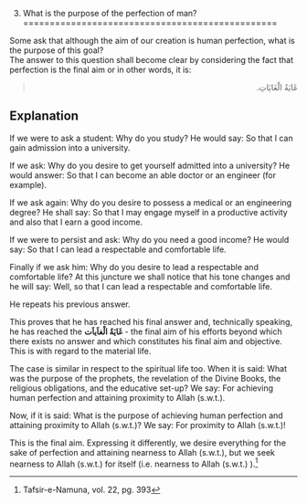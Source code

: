 3. What is the purpose of the perfection of man?
================================================

Some ask that although the aim of our creation is human perfection, what
is the purpose of this goal?  
 The answer to this question shall become clear by considering the fact
that perfection is the final aim or in other words, it is:

<blockquote dir="rtl">
  <p>
غَايَةُ الْغَايَاتِ.
  </p>
</blockquote>

Explanation
-----------

If we were to ask a student: Why do you study? He would say: So that I
can gain admission into a university.

If we ask: Why do you desire to get yourself admitted into a university?
He would answer: So that I can become an able doctor or an engineer (for
example).

If we ask again: Why do you desire to possess a medical or an
engineering degree? He shall say: So that I may engage myself in a
productive activity and also that I earn a good income.

If we were to persist and ask: Why do you need a good income? He would
say: So that I can lead a respectable and comfortable life.

Finally if we ask him: Why do you desire to lead a respectable and
comfortable life? At this juncture we shall notice that his tone changes
and he will say: Well, so that I can lead a respectable and comfortable
life.

He repeats his previous answer.

This proves that he has reached his final answer and, technically
speaking, he has reached the **غَايَةُ الْغاَياَت** - the final aim of
his efforts beyond which there exists no answer and which constitutes
his final aim and objective. This is with regard to the material life.

The case is similar in respect to the spiritual life too. When it is
said: What was the purpose of the prophets, the revelation of the Divine
Books, the religious obligations, and the educative set-up? We say: For
achieving human perfection and attaining proximity to Allah (s.w.t.).

Now, if it is said: What is the purpose of achieving human perfection
and attaining proximity to Allah (s.w.t.)? We say: For proximity to
Allah (s.w.t.)!

This is the final aim. Expressing it differently, we desire everything
for the sake of perfection and attaining nearness to Allah (s.w.t.), but
we seek nearness to Allah (s.w.t.) for itself (i.e. nearness to Allah
(s.w.t.) ).[^1]

[^1]: Tafsir-e-Namuna, vol. 22, pg. 393



